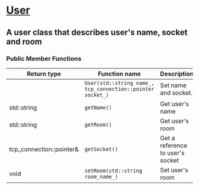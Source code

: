 # [User](https://github.com/DangeL187/DCSL/blob/main/include/Server/User.h)
## A user class that describes user's name, socket and room

### Public Member Functions
| Return type | Function name | Description |
| ----------- | ------------- | ----------- |
| | `User(std::string name_, tcp_connection::pointer socket_)` | Set name and socket. |
| std::string | `getName()` | Get user's name |
| std::string | `getRoom()` | Get user's room |
| tcp_connection::pointer& | `getSocket()` | Get a reference to user's socket |
| void | `setRoom(std::string room_name_)` | Set user's room |
